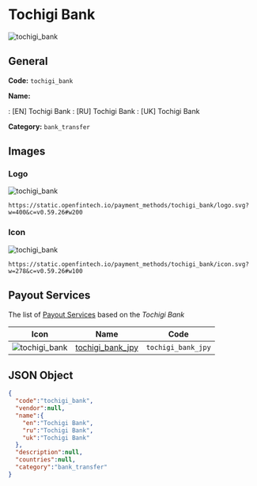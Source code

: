 
# Tochigi Bank 
![tochigi_bank](https://static.openfintech.io/payment_methods/tochigi_bank/logo.svg?w=400&c=v0.59.26#w200)  

## General 
**Code:** `tochigi_bank` 
 
**Name:** 
 
:	[EN] Tochigi Bank 
:	[RU] Tochigi Bank 
:	[UK] Tochigi Bank 
 
**Category:** `bank_transfer` 
 

## Images 

### Logo 
![tochigi_bank](https://static.openfintech.io/payment_methods/tochigi_bank/logo.svg?w=400&c=v0.59.26#w200)  

```
https://static.openfintech.io/payment_methods/tochigi_bank/logo.svg?w=400&c=v0.59.26#w200
```  

### Icon 
![tochigi_bank](https://static.openfintech.io/payment_methods/tochigi_bank/icon.svg?w=278&c=v0.59.26#w100)  

```
https://static.openfintech.io/payment_methods/tochigi_bank/icon.svg?w=278&c=v0.59.26#w100
```  

## Payout Services 
 
The list of [Payout Services](/payout-services/) based on the _Tochigi Bank_ 

|Icon|Name|Code| 
|:---:|:---:|:---:| 
|![tochigi_bank](https://static.openfintech.io/payout_methods/tochigi_bank/icon.svg?w=278&c=v0.59.26#w40) |[tochigi_bank_jpy](/payout-services/tochigi_bank_jpy/)|`tochigi_bank_jpy`| 
 

## JSON Object 

```json
{
  "code":"tochigi_bank",
  "vendor":null,
  "name":{
    "en":"Tochigi Bank",
    "ru":"Tochigi Bank",
    "uk":"Tochigi Bank"
  },
  "description":null,
  "countries":null,
  "category":"bank_transfer"
}
```  
